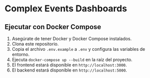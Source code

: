 # Complex Events Dashboards

## Ejecutar con Docker Compose

1.  Asegúrate de tener Docker y Docker Compose instalados.
2.  Clona este repositorio.
3.  Copia el archivo `.env.example` a `.env` y configura las variables de entorno.
4.  Ejecuta `docker-compose up --build` en la raíz del proyecto.
5.  El frontend estará disponible en `http://localhost:3000`.
6.  El backend estará disponible en `http://localhost:5000`.